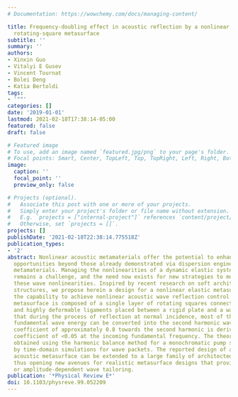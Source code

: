 ```yaml
---
# Documentation: https://wowchemy.com/docs/managing-content/

title: Frequency-doubling effect in acoustic reflection by a nonlinear, architected
  rotating-square metasurface
subtitle: ''
summary: ''
authors:
- Xinxin Guo
- Vitalyi E Gusev
- Vincent Tournat
- Bolei Deng
- Katia Bertoldi
tags:
- '""'
categories: []
date: '2019-01-01'
lastmod: 2021-02-18T17:38:14-05:00
featured: false
draft: false

# Featured image
# To use, add an image named `featured.jpg/png` to your page's folder.
# Focal points: Smart, Center, TopLeft, Top, TopRight, Left, Right, BottomLeft, Bottom, BottomRight.
image:
  caption: ''
  focal_point: ''
  preview_only: false

# Projects (optional).
#   Associate this post with one or more of your projects.
#   Simply enter your project's folder or file name without extension.
#   E.g. `projects = ["internal-project"]` references `content/project/deep-learning/index.md`.
#   Otherwise, set `projects = []`.
projects: []
publishDate: '2021-02-18T22:38:14.775518Z'
publication_types:
- '2'
abstract: Nonlinear acoustic metamaterials offer the potential to enhance wave control
  opportunities beyond those already demonstrated via dispersion engineering in linear
  metamaterials. Managing the nonlinearities of a dynamic elastic system, however,
  remains a challenge, and the need now exists for new strategies to model and design
  these wave nonlinearities. Inspired by recent research on soft architected rotating-square
  structures, we propose herein a design for a nonlinear elastic metasurface with
  the capability to achieve nonlinear acoustic wave reflection control. The designed
  metasurface is composed of a single layer of rotating squares connected to thin
  and highly deformable ligaments placed between a rigid plate and a wall. It is shown
  that during the process of reflection at normal incidence, most of the incoming
  fundamental wave energy can be converted into the second harmonic wave. A conversion
  coefficient of approximately 0.8 towards the second harmonic is derived with a reflection
  coefficient of <0.05 at the incoming fundamental frequency. The theoretical results
  obtained using the harmonic balance method for a monochromatic pump source are confirmed
  by time-domain simulations for wave packets. The reported design of a nonlinear
  acoustic metasurface can be extended to a large family of architected structures,
  thus opening new avenues for realistic metasurface designs that provide for nonlinear
  or amplitude-dependent wave tailoring.
publication: '*Physical Review E*'
doi: 10.1103/physreve.99.052209
---
```

